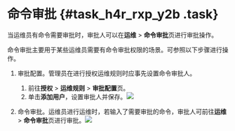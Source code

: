# 命令审批 {#task_h4r_rxp_y2b .task}

当运维员有命令需要审批时，审批人可以在**运维** \> **命令审批**页进行审批操作。

命令审批主要用于某些运维员需要有命令审批权限的场景。可参照以下步骤进行操作。

1.  审批配置。管理员在进行授权运维规则时应事先设置命令审批人。 
    1.  前往**授权** \> **运维规则** \> **审批配置**页。 
    2.   单击**添加用户**，设置审批人并保存。![](http://static-aliyun-doc.oss-cn-hangzhou.aliyuncs.com/assets/img/18832/153673930310567_zh-CN.png)

 
2.  命令审批。运维员进行运维时，若输入了需要审批的命令，审批人可前往**运维** \> **命令审批**页进行审批。![](http://static-aliyun-doc.oss-cn-hangzhou.aliyuncs.com/assets/img/18832/153673930310568_zh-CN.png)

 

